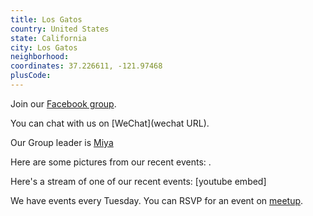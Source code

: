 ```yaml
---
title: Los Gatos
country: United States
state: California
city: Los Gatos
neighborhood: 
coordinates: 37.226611, -121.97468
plusCode:
---
```

Join our [Facebook group](https://www.facebook.com/groups/free.code.camp.Los.Gatos.CA).

You can chat with us on [WeChat](wechat URL).

Our Group leader is [Miya](freecodecamp.org/miya)

Here are some pictures from our recent events:
![]().

Here's a stream of one of our recent events:
[youtube embed]

We have events every Tuesday. You can RSVP for an event on [meetup](meetupurl).
